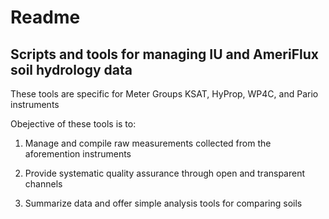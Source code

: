 # Readme
## Scripts and tools for managing IU and AmeriFlux soil hydrology data 

These tools are specific for Meter Groups KSAT, HyProp, WP4C, and Pario instruments

Obejective of these tools is to:

1. Manage and compile raw measurements collected from the aforemention instruments

2. Provide systematic quality assurance through open and transparent channels 

3. Summarize data and offer simple analysis tools for comparing soils



